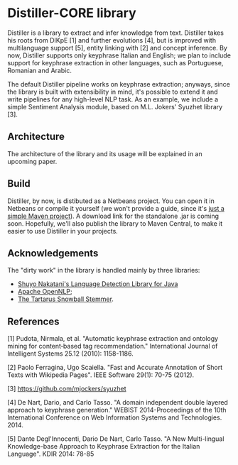 # Distiller-CORE library #
 
Distiller is a library to extract and infer knowledge from text. Distiller takes his roots from DIKpE [1] and further evolutions [4], but is improved with multilanguage support [5], entity linking with [2] and concept inference. By now, Distiller supports only keyphrase Italian and English; we plan to include support for keyphrase extraction in other languages, such as Portuguese, Romanian and Arabic.

The default Distiller pipeline works on keyphrase extraction; anyways, since the library is built with extensibility in mind, it's possible to extend it and write pipelines for any high-level NLP task. As an example, we include a simple Sentiment Analysis module, based on M.L. Jokers' Syuzhet library [3].

## Architecture ##

The architecture of the library and its usage will be explained in an upcoming paper.

## Build ##

Distiller, by now, is distibuted as a Netbeans project. You can open it in Netbeans or compile it yourself (we won't provide a guide, since it's [just a simple Maven project](http://maven.apache.org/archives/maven-1.x/start/quick-start.html)). A download link for the standalone .jar is coming soon. Hopefully, we'll also publish the library to Maven Central, to make it easier to use Distiller in your projects.

## Acknowledgements ##

The "dirty work" in the library is handled mainly by three libraries:
- [Shuyo Nakatani's Language Detection Library for Java](https://github.com/shuyo/language-detection/)
- [Apache OpenNLP](https://opennlp.apache.org/);
- [The Tartarus Snowball Stemmer](http://snowball.tartarus.org/).

## References ##

[1] Pudota, Nirmala, et al. "Automatic keyphrase extraction and ontology mining for content‐based tag recommendation." International Journal of Intelligent Systems 25.12 (2010): 1158-1186.

[2] Paolo Ferragina, Ugo Scaiella. "Fast and Accurate Annotation of Short Texts with Wikipedia Pages". IEEE Software 29(1): 70-75 (2012).

[3] https://github.com/mjockers/syuzhet

[4] De Nart, Dario, and Carlo Tasso. "A domain independent double layered approach to keyphrase generation." WEBIST 2014-Proceedings of the 10th International Conference on Web Information Systems and Technologies. 2014.

[5] 	Dante Degl'Innocenti, Dario De Nart, Carlo Tasso. "A New Multi-lingual Knowledge-base Approach to Keyphrase Extraction for the Italian Language". KDIR 2014: 78-85
